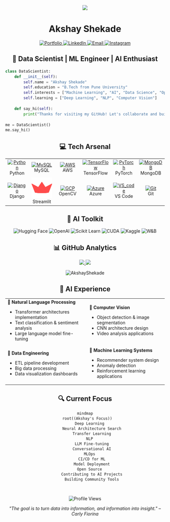 <!-- HEADER -->
<p align="center">
  <img src="https://i.giphy.com/media/v1.Y2lkPTc5MGI3NjExdzdhYmgzb3JwNmJraTR1MWZoYWN4NHlmc2phMnhibW5wc3FlaGpkMCZlcD12MV9pbnRlcm5hbF9naWZfYnlfaWQmY3Q9Zw/f3iwJFOVOwuy7K6FFw/giphy.gif" width="400px">
</p>

<h1 align="center">Akshay Shekade</h1>

<p align="center">
  <a href="https://akshayshekade.netlify.app/" target="_blank">
    <img src="https://img.shields.io/badge/Portfolio-FF5722?style=for-the-badge&logo=google-chrome&logoColor=white" alt="Portfolio"/>
  </a>
  <a href="https://www.linkedin.com/in/akshayshekade/" target="_blank">
    <img src="https://img.shields.io/badge/LinkedIn-0077B5?style=for-the-badge&logo=linkedin&logoColor=white" alt="LinkedIn"/>
  </a>
  <a href="mailto:akshayshekade757@gmail.com" target="_blank">
    <img src="https://img.shields.io/badge/Email-D14836?style=for-the-badge&logo=gmail&logoColor=white" alt="Email"/>
  </a>
  <a href="https://www.instagram.com/_akshuu_1312/" target="_blank">
    <img src="https://img.shields.io/badge/Instagram-E4405F?style=for-the-badge&logo=instagram&logoColor=white" alt="Instagram"/>
  </a>
</p>

<!-- ABOUT ME SECTION -->
<h2 align="center">🚀 Data Scientist | ML Engineer | AI Enthusiast</h2>

```python
class DataScientist:
    def __init__(self):
        self.name = "Akshay Shekade"
        self.education = "B.Tech from Pune University"
        self.interests = ["Machine Learning", "AI", "Data Science", "Open Source"]
        self.learning = ["Deep Learning", "NLP", "Computer Vision"]
        
    def say_hi(self):
        print("Thanks for visiting my GitHub! Let's collaborate and build something amazing.")

me = DataScientist()
me.say_hi()
```

<!-- SKILLS SECTION -->
<h2 align="center">💻 Tech Arsenal</h2>

<table align="center">
  <tr>
    <td align="center" width="96">
      <a href="#">
        <img src="https://techstack-generator.vercel.app/python-icon.svg" alt="Python" width="65" height="65">
      </a>
      <br>Python
    </td>
    <td align="center" width="96">
      <a href="#">
        <img src="https://techstack-generator.vercel.app/mysql-icon.svg" alt="MySQL" width="65" height="65">
      </a>
      <br>MySQL
    </td>
    <td align="center" width="96">
      <a href="#">
        <img src="https://techstack-generator.vercel.app/aws-icon.svg" alt="AWS" width="65" height="65">
      </a>
      <br>AWS
    </td>
    <td align="center" width="96">
      <a href="#">
        <img src="https://www.vectorlogo.zone/logos/tensorflow/tensorflow-icon.svg" alt="TensorFlow" width="65" height="65">
      </a>
      <br>TensorFlow
    </td>
    <td align="center" width="96">
      <a href="#">
        <img src="https://www.vectorlogo.zone/logos/pytorch/pytorch-icon.svg" alt="PyTorch" width="65" height="65">
      </a>
      <br>PyTorch
    </td>
    <td align="center" width="96">
      <a href="#">
        <img src="https://www.vectorlogo.zone/logos/mongodb/mongodb-icon.svg" alt="MongoDB" width="65" height="65">
      </a>
      <br>MongoDB
    </td>
  </tr>
  <tr>
    <td align="center" width="96">
      <a href="#">
        <img src="https://www.vectorlogo.zone/logos/djangoproject/djangoproject-icon.svg" alt="Django" width="65" height="65">
      </a>
      <br>Django
    </td>
    <td align="center" width="96">
      <a href="#">
        <img src="https://github.com/devicons/devicon/blob/master/icons/streamlit/streamlit-plain.svg" alt="Streamlit" width="65" height="65">
      </a>
      <br>Streamlit
    </td>
    <td align="center" width="96">
      <a href="#">
        <img src="https://www.vectorlogo.zone/logos/opencv/opencv-icon.svg" alt="GCP" width="65" height="65">
      </a>
      <br>OpenCV
    </td>
    <td align="center" width="96">
      <a href="#">
        <img src="https://www.vectorlogo.zone/logos/microsoft_azure/microsoft_azure-icon.svg" alt="Azure" width="65" height="65">
      </a>
      <br>Azure
    </td>
    <td align="center" width="96">
      <a href="#">
        <img src="https://github.com/gilbarbara/logos/blob/main/logos/visual-studio-code.svg" alt="VS_code" width="65" height="65">
      </a>
      <br>VS Code
    </td>
    <td align="center" width="96">
      <a href="#">
        <img src="https://www.vectorlogo.zone/logos/git-scm/git-scm-icon.svg" alt="Git" width="65" height="65">
      </a>
      <br>Git
    </td>
  </tr>
</table>

<!-- AI TOOLS SECTION -->
<h2 align="center">🤖 AI Toolkit</h2>

<p align="center">
  <img src="https://img.shields.io/badge/Hugging_Face-FFD21E?style=for-the-badge&logo=huggingface&logoColor=black" alt="Hugging Face"/>
  <img src="https://img.shields.io/badge/OpenAI-412991?style=for-the-badge&logo=openai&logoColor=white" alt="OpenAI"/>
  <img src="https://img.shields.io/badge/Scikit_Learn-F7931E?style=for-the-badge&logo=scikit-learn&logoColor=white" alt="Scikit Learn"/>
  <img src="https://img.shields.io/badge/CUDA-76B900?style=for-the-badge&logo=nvidia&logoColor=white" alt="CUDA"/>
  <img src="https://img.shields.io/badge/Kaggle-20BEFF?style=for-the-badge&logo=kaggle&logoColor=white" alt="Kaggle"/>
  <img src="https://img.shields.io/badge/Weights_&_Biases-FFBE00?style=for-the-badge&logo=weightsandbiases&logoColor=black" alt="W&B"/>
</p>

<!-- GITHUB STATS -->
<h2 align="center">📊 GitHub Analytics</h2>

<p align="center">
  <a href="https://github.com/AkshayShekade">
    <img height="180em" src="https://github-readme-stats.vercel.app/api?username=AkshayShekade&show_icons=true&theme=tokyonight&include_all_commits=true&count_private=true"/>
    <img height="180em" src="https://github-readme-stats.vercel.app/api/top-langs/?username=AkshayShekade&layout=compact&langs_count=8&theme=tokyonight"/>
  </a>
</p>

<p align="center">
  <img src="https://github-readme-streak-stats.herokuapp.com/?user=AkshayShekade&theme=tokyonight" alt="AkshayShekade" />
</p>

<!-- EXPERIENCE SECTION -->
<h2 align="center">🧠 AI Experience</h2>

<p align="center">
  <table align="center">
    <tr>
      <td>
        <strong>🔹 Natural Language Processing</strong>
        <ul>
          <li>Transformer architectures implementation</li>
          <li>Text classification & sentiment analysis</li>
          <li>Large language model fine-tuning</li>
        </ul>
      </td>
      <td>
        <strong>🔹 Computer Vision</strong>
        <ul>
          <li>Object detection & image segmentation</li>
          <li>CNN architecture design</li>
          <li>Video analysis applications</li>
        </ul>
      </td>
    </tr>
    <tr>
      <td>
        <strong>🔹 Data Engineering</strong>
        <ul>
          <li>ETL pipeline development</li>
          <li>Big data processing</li>
          <li>Data visualization dashboards</li>
        </ul>
      </td>
      <td>
        <strong>🔹 Machine Learning Systems</strong>
        <ul>
          <li>Recommender system design</li>
          <li>Anomaly detection</li>
          <li>Reinforcement learning applications</li>
        </ul>
      </td>
    </tr>
  </table>
</p>

<!-- FOOTER -->
<h2 align="center">🔍 Current Focus</h2>

<div align="center">
  
```mermaid
mindmap
  root((Akshay's Focus))
    Deep Learning
      Neural Architecture Search
      Transfer Learning
    NLP
      LLM Fine-tuning
      Conversational AI
    MLOps
      CI/CD for ML
      Model Deployment
    Open Source
      Contributing to AI Projects
      Building Community Tools
```

</div>

<br>

<p align="center">
  <img src="https://komarev.com/ghpvc/?username=AkshayShekade&style=flat-square&color=blueviolet" alt="Profile Views"/>
</p>

<p align="center">
  <i>"The goal is to turn data into information, and information into insight." – Carly Fiorina</i>
</p>
